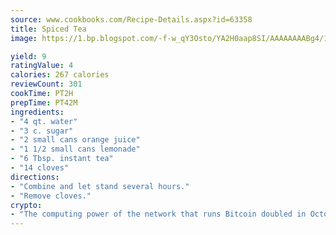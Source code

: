 ```yaml
---
source: www.cookbooks.com/Recipe-Details.aspx?id=63358
title: Spiced Tea
image: https://1.bp.blogspot.com/-f-w_qY3Osto/YA2H0aap8SI/AAAAAAAABg4/17myAO5s9b8JksYvWDXpYkaDlcY0g6k_gCLcBGAsYHQ/s296/3.png

yield: 9
ratingValue: 4
calories: 267 calories
reviewCount: 301
cookTime: PT2H
prepTime: PT42M
ingredients:
- "4 qt. water"
- "3 c. sugar"
- "2 small cans orange juice"
- "1 1/2 small cans lemonade"
- "6 Tbsp. instant tea"
- "14 cloves"
directions:
- "Combine and let stand several hours."
- "Remove cloves."
crypto:
- "The computing power of the network that runs Bitcoin doubled in October, pushing out all but the most dedicated miners."
---
```

